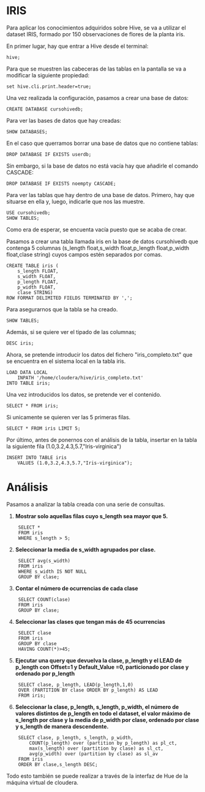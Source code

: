 # **IRIS**
Para aplicar los conocimientos adquiridos sobre Hive, se va a utilizar el dataset IRIS, formado por 150 observaciones de flores de la planta iris. 

En primer lugar, hay que entrar a Hive desde el terminal:

    hive;

Para que se muestren las cabeceras de las tablas en la pantalla se va a modificar la siguiente propiedad:

    set hive.cli.print.header=true; 

Una vez realizada la configuración, pasamos a crear una base de datos:

    CREATE DATABASE cursohivedb;

Para ver las bases de datos que hay creadas:

    SHOW DATABASES;

En el caso que querramos borrar una base de datos que no contiene tablas:

    DROP DATABASE IF EXISTS userdb;

Sin embargo, si la base de datos no está vacía hay que añadirle el comando CASCADE:

    DROP DATABASE IF EXISTS noempty CASCADE;

Para ver las tablas que hay dentro de una base de datos. Primero, hay que situarse en ella y, luego, indicarle que nos las muestre.

    USE cursohivedb;
    SHOW TABLES;

Como era de esperar, se encuenta vacía puesto que se acaba de crear.

Pasamos a crear una tabla llamada iris en la base de datos cursohivedb que contenga 5 columnas (s_length float,s_width float,p_length float,p_width float,clase string) cuyos campos estén separados por comas.

    CREATE TABLE iris ( 
        s_length FLOAT,
        s_width FLOAT,
        p_length FLOAT, 
        p_width FLOAT, 
        clase STRING) 
    ROW FORMAT DELIMITED FIELDS TERMINATED BY ',';

Para asegurarnos que la tabla se ha creado.

    SHOW TABLES;

Además, si se quiere ver el tipado de las columnas;

    DESC iris;

Ahora, se pretende introducir los datos del fichero "iris_completo.txt" que se encuentra en el sistema local en la tabla iris. 

    LOAD DATA LOCAL 
        INPATH '/home/cloudera/hive/iris_completo.txt' 
    INTO TABLE iris; 

Una vez introducidos los datos, se pretende ver el contenido.

    SELECT * FROM iris;

Si unicamente se quieren ver las 5 primeras filas.

    SELECT * FROM iris LIMIT 5;

Por último, antes de ponernos con el análisis de la tabla, insertar en la tabla la siguiente fila (1.0,3.2,4.3,5.7,"Iris-virginica")

    INSERT INTO TABLE iris 
        VALUES (1.0,3.2,4.3,5.7,"Iris-virginica"); 

# **Análisis**

Pasamos a analizar la tabla creada con una serie de consultas.

1) **Mostrar solo aquellas filas cuyo s_length sea mayor que 5.**

        SELECT * 
        FROM iris 
        WHERE s_length > 5;

2) **Seleccionar la media de s_width agrupados por clase.**

        SELECT avg(s_width) 
        FROM iris 
        WHERE s_width IS NOT NULL 
        GROUP BY clase;

3) **Contar el número de ocurrencias de cada clase**

        SELECT COUNT(clase) 
        FROM iris 
        GROUP BY clase;

4) **Seleccionar las clases que tengan más de 45 ocurrencias**

        SELECT clase 
        FROM iris 
        GROUP BY clase 
        HAVING COUNT(*)>45; 

5) **Ejecutar una query que devuelva la clase, p_length y el LEAD de p_length con Offset=1 y Default_Value =0, particionado por clase y ordenado por p_length**

        SELECT clase, p_length, LEAD(p_length,1,0) 
        OVER (PARTITION BY clase ORDER BY p_length) AS LEAD 
        FROM iris; 

6) **Seleccionar la clase, p_length, s_length, p_width, el número de valores distintos de p_length en todo el dataset, el valor máximo de s_length por clase y la media de p_width por clase, ordenado por clase y s_length de manera descendente.**

        SELECT clase, p_length, s_length, p_width,
            COUNT(p_length) over (partition by p_length) as pl_ct, 
            max(s_length) over (partition by clase) as sl_ct, 
            avg(p_width) over (partition by clase) as sl_av 
        FROM iris 
        ORDER BY clase,s_length DESC; 

Todo esto también se puede realizar a través de la interfaz de Hue de la máquina virtual de cloudera.